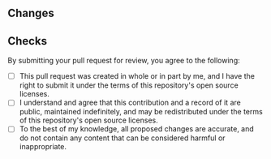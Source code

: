 <!-- Please summarize your changes below.-->

## Changes

<!-- Please link to any applicable information (devforum posts, bug reports, etc.). -->

## Checks

<!-- Put an X in the brackets to checkmark them. -->

By submitting your pull request for review, you agree to the following:

- [ ] This pull request was created in whole or in part by me, and I have the right to submit it under the terms of this repository's open source licenses.
- [ ] I understand and agree that this contribution and a record of it are public, maintained indefinitely, and may be redistributed under the terms of this repository's open source licenses.
- [ ] To the best of my knowledge, all proposed changes are accurate, and do not contain any content that can be considered harmful or inappropriate.
